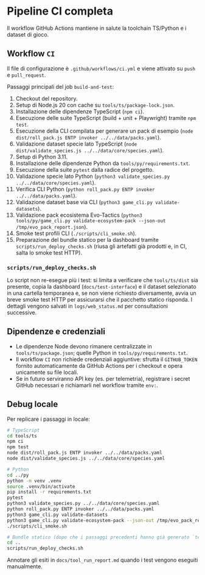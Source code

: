 # Pipeline CI completa

Il workflow GitHub Actions mantiene in salute la toolchain TS/Python e i dataset di gioco.

## Workflow `CI`

Il file di configurazione è `.github/workflows/ci.yml` e viene attivato su `push` e `pull_request`.

Passaggi principali del job `build-and-test`:

1. Checkout del repository.
2. Setup di Node.js 20 con cache su `tools/ts/package-lock.json`.
3. Installazione delle dipendenze TypeScript (`npm ci`).
4. Esecuzione delle suite TypeScript (build + unit + Playwright) tramite `npm test`.
5. Esecuzione della CLI compilata per generare un pack di esempio (`node dist/roll_pack.js ENTP invoker ../../data/packs.yaml`).
6. Validazione dataset specie lato TypeScript (`node dist/validate_species.js ../../data/core/species.yaml`).
7. Setup di Python 3.11.
8. Installazione delle dipendenze Python da `tools/py/requirements.txt`.
9. Esecuzione della suite `pytest` dalla radice del progetto.
10. Validazione specie lato Python (`python3 validate_species.py ../../data/core/species.yaml`).
11. Verifica CLI Python (`python roll_pack.py ENTP invoker ../../data/packs.yaml`).
12. Validazione dataset base via CLI (`python3 game_cli.py validate-datasets`).
13. Validazione pack ecosistema Evo-Tactics (`python3 tools/py/game_cli.py validate-ecosystem-pack --json-out /tmp/evo_pack_report.json`).
14. Smoke test profili CLI (`./scripts/cli_smoke.sh`).
15. Preparazione del bundle statico per la dashboard tramite `scripts/run_deploy_checks.sh` (riusa gli artefatti già prodotti e, in CI, salta lo smoke test HTTP).

### `scripts/run_deploy_checks.sh`

Lo script non re-esegue più i test: si limita a verificare che `tools/ts/dist` sia presente, copia la dashboard (`docs/test-interface`) e il dataset selezionato in una cartella temporanea e, se non viene richiesto diversamente, avvia un breve smoke test HTTP per assicurarsi che il pacchetto statico risponda. I dettagli vengono salvati in `logs/web_status.md` per consultazioni successive.

## Dipendenze e credenziali

- Le dipendenze Node devono rimanere centralizzate in `tools/ts/package.json`; quelle Python in `tools/py/requirements.txt`.
- Il workflow `CI` non richiede credenziali aggiuntive: sfrutta il `GITHUB_TOKEN` fornito automaticamente da GitHub Actions per i checkout e opera unicamente su file locali.
- Se in futuro serviranno API key (es. per telemetria), registrare i secret GitHub necessari e richiamarli nel workflow tramite `env:`.

## Debug locale

Per replicare i passaggi in locale:

```bash
# TypeScript
cd tools/ts
npm ci
npm test
node dist/roll_pack.js ENTP invoker ../../data/packs.yaml
node dist/validate_species.js ../../data/core/species.yaml

# Python
cd ../py
python -m venv .venv
source .venv/bin/activate
pip install -r requirements.txt
pytest
python3 validate_species.py ../../data/core/species.yaml
python roll_pack.py ENTP invoker ../../data/packs.yaml
python3 game_cli.py validate-datasets
python3 game_cli.py validate-ecosystem-pack --json-out /tmp/evo_pack_report.json
./scripts/cli_smoke.sh

# Bundle statico (dopo che i passaggi precedenti hanno già generato `tools/ts/dist`)
cd ..
scripts/run_deploy_checks.sh
```

Annotare gli esiti in `docs/tool_run_report.md` quando i test vengono eseguiti manualmente.
